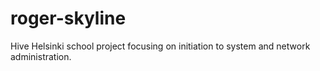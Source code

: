 # roger-skyline
Hive Helsinki school project focusing on initiation to system and network administration.
